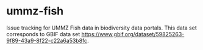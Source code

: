 # ummz-fish
Issue tracking for UMMZ Fish data in biodiversity data portals. This data set corresponds to GBIF data set https://www.gbif.org/dataset/59825263-9f89-43a9-8f22-c22a6a53b8fc.
